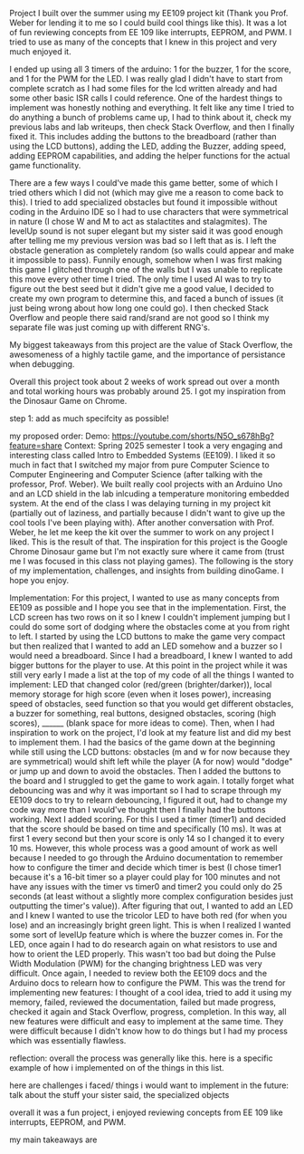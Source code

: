Project I built over the summer using my EE109 project kit (Thank you Prof. Weber for lending it to me so I could build cool things like this).
It was a lot of fun reviewing concepts from EE 109 like interrupts, EEPROM, and PWM. I tried to use as many of the concepts that I knew in this project and very much enjoyed it.

I ended up using all 3 timers of the arduino: 1 for the buzzer, 1 for the score, and 1 for the PWM for the LED. I was really glad I didn't have to start from complete scratch as I had some files for the lcd written already and had some other basic ISR calls I could reference. One of the hardest things to implement was honestly nothing and everything. It felt like any time I tried to do anything a bunch of problems came up, I had to think about it, check my previous labs and lab writeups, then check Stack Overflow, and then I finally fixed it. This includes adding the buttons to the breadboard (rather than using the LCD buttons), adding the LED, adding the Buzzer, adding speed, adding EEPROM capabilities, and adding the helper functions for the actual game functionality.

There are a few ways I could've made this game better, some of which I tried others which I did not (which may give me a reason to come back to this). I tried to add specialized obstacles but found it impossible without coding in the Arduino IDE so I had to use characters that were symmetrical in nature (I chose W and M to act as stalactites and stalagmites). The levelUp sound is not super elegant but my sister said it was good enough after telling me my previous version was bad so I left that as is. I left the obstacle generation as completely random (so walls could appear and make it impossible to pass). Funnily enough, somehow when I was first making this game I glitched through one of the walls but I was unable to replicate this move every other time I tried. The only time I used AI was to try to figure out the best seed but it didn't give me a good value, I decided to create my own program to determine this, and faced a bunch of issues (it just being wrong about how long one could go). I then checked Stack Overflow and people there said rand/srand are not good so I think my separate file was just coming up with different RNG's.

My biggest takeaways from this project are the value of Stack Overflow, the awesomeness of a highly tactile game, and the importance of persistance when debugging.

Overall this project took about 2 weeks of work spread out over a month and total working hours was probably around 25. I got my inspiration from the Dinosaur Game on Chrome.


step 1: add as much specifcity as possible!

my proposed order:
Demo: https://youtube.com/shorts/N5O_s678hBg?feature=share
Context:
Spring 2025 semester I took a very engaging and interesting class called Intro to Embedded Systems (EE109). I liked it so much in fact that I switched my major from pure Computer Science to Computer Engineering and Computer Science (after talking with the professor, Prof. Weber). We built really cool projects with an Arduino Uno and an LCD shield in the lab inlcuding a temperature monitoring embedded system. At the end of the class I was delaying turning in my project kit (partially out of laziness, and partially because I didn't want to give up the cool tools I've been playing with). After another conversation with Prof. Weber, he let me keep the kit over the summer to work on any project I liked. This is the result of that. The inspiration for this project is the Google Chrome Dinosaur game but I'm not exactly sure where it came from (trust me I was focused in this class not playing games). The following is the story of my implementation, challenges, and insights from building dinoGame. I hope you enjoy.

Implementation:
For this project, I wanted to use as many concepts from EE109 as possible and I hope you see that in the implementation. First, the LCD screen has two rows on it so I knew I couldn't implement jumping but I could do some sort of dodging where the obstacles come at you from right to left. I started by using the LCD buttons to make the game very compact but then realized that I wanted to add an LED somehow and a buzzer so I would need a breadboard. Since I had a breadboard, I knew I wanted to add bigger buttons for the player to use. At this point in the project while it was still very early I made a list at the top of my code of all the things I wanted to implement: LED that changed color (red/green (brighter/darker)), local memory storage for high score (even when it loses power), increasing speed of obstacles, seed function so that you would get different obstacles, a buzzer for something, real buttons, designed obstacles, scoring (high scores), ______ (blank space for more ideas to come). Then, when I had inspiration to work on the project, I'd look at my feature list and did my best to implement them. I had the basics of the game down at the beginning while still using the LCD buttons: obstacles (m and w for now because they are symmetrical) would shift left while the player (A for now) would "dodge" or jump up and down to avoid the obstacles. Then I added the buttons to the board and I struggled to get the game to work again. I totally forget what debouncing was and why it was important so I had to scrape through my EE109 docs to try to relearn debouncing, I figured it out, had to change my code way more than I would've thought then I finally had the buttons working. Next I added scoring. For this I used a timer (timer1) and decided that the score should be based on time and specifically (10 ms). It was at first 1 every second but then your score is only 14 so I changed it to every 10 ms. However, this whole process was a good amount of work as well because I needed to go through the Arduino documentation to remember how to configure the timer and decide which timer is best (I chose timer1 because it's a 16-bit timer so a player could play for 100 minutes and not have any issues with the timer vs timer0 and timer2 you could only do 25 seconds (at least without a slightly more complex configuration besides just outputting the timer's value)). After figuring that out, I wanted to add an LED and I knew I wanted to use the tricolor LED to have both red (for when you lose) and an increasingly bright green light. This is when I realized I wanted some sort of levelUp feature which is where the buzzer comes in. For the LED, once again I had to do research again on what resistors to use and how to orient the LED properly. This wasn't too bad but doing the Pulse Width Modulation (PWM) for the changing brightness LED was very difficult. Once again, I needed to review both the EE109 docs and the Arduino docs to relearn how to configure the PWM. This was the trend for implementing new features: I thought of a cool idea, tried to add it using my memory, failed, reviewed the documentation, failed but made progress, checked it again and Stack Overflow, progress, completion. In this way, all new features were difficult and easy to implement at the same time. They were difficult because I didn't know how to do things but I had my process which was essentially flawless.

reflection: overall the process was generally like this. here is a specific example of how i implemented on of the things in this list.

here are challenges i faced/ things i would want to implement in the future:
talk about the stuff your sister said, the specialized objects

overall it was a fun project, i enjoyed reviewing concepts from EE 109 like interrupts, EEPROM, and PWM. 

my main takeaways are
